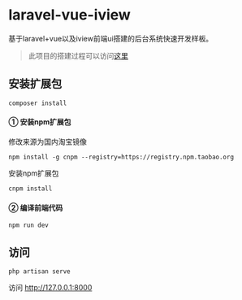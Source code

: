 # laravel-vue-iview
基于laravel+vue以及iview前端ui搭建的后台系统快速开发样板。

> 此项目的搭建过程可以访问[这里](https://segmentfault.com/a/1190000013212484)

## 安装扩展包
```
composer install
```

#### ① 安装npm扩展包
修改来源为国内淘宝镜像
```
npm install -g cnpm --registry=https://registry.npm.taobao.org
```
安装npm扩展包
```
cnpm install
```

#### ② 编译前端代码
```
npm run dev
```

## 访问
```
php artisan serve
```
访问 http://127.0.0.1:8000

